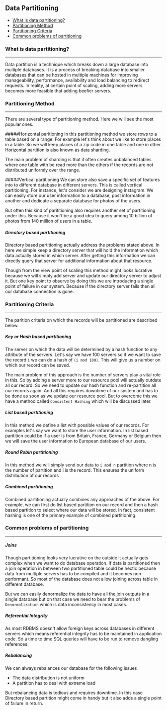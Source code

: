 ## Data Partitioning

* [What is data partitioning?](#what)
* [Partitioning Method](#method)
* [Partitioning Criteria](#criteria)
* [Common problems of partitioning](#problems)


### What is data partitioning? <a name="what"></a>
<hr/>
Data partition is a technique which breaks down a large database into multiple databases. It is a process of breaking database into smaller databases that can be hosted in multiple machines for improving manageability, performance, availability and load balancing to redirect requests. In reality, at certain point of scaling, adding more servers becomes more feasible that adding beefier servers.

### Partitioning Method <a name="method"></a>
<hr/>
There are several type of partitioning method. Here we will see the most popular ones.

#####Horizontal paritioning
In this partitioning method we store rows to a table based on a range. For example let's think about we like to store places in a table. So we will keep places of a zip code in one table and one in other. Horizontal partition is also known as data sharding. 

The main problem of sharding is that it often creates unbalanced tables where one table with be read more than the others if the records are not distributed uniformly over the range.

#####Vertical partitioning
We can store also save a specific set of features into to different database in different servers. This is called vertical partitioning. For instance, let's consider we are designing instagram. We can easily store our user information to a database, post information in another and dedicate a separate database for photos of the users.

But often this kind of parititioning also requires another set of partitioning under this. Because it won't be a good idea to query among 10 billion of photos from 140 million of users in a table. 

##### Directory based partitioning
Directory based partitioning actually address the problems stated above. In here we simple keep a directory server that will hold the information which data actually stored in which server. After getting this information we can directly query that server for additional information about that resource. 

Though from the view point of scaling this method might looks lucrative because we will simply add server and update our directory server to adjust it. But one key point to observe by doing this we are introducing a single point of failure in our system. Because if the directory server fails then all our database connection is gone.


### Partitioning Criteria<a name="criteria"></a>
<hr/>
The parition criteria on which the records will be partitioned are described below.

##### Key or Hash based partitioning
The server on which the data will be determined by a hash function to any attribute of the servers. Let's say we have 100 servers so if we want to save the record `i` we can do a hash of `(i mod 100)`. This will give us a number on which our record can be saved.

The main problem of this approach is the number of servers play a vital role in this. So by adding a server more to our resource pool will actually outdate all our record. So we need to update our hash function and re-partition all our records again. And all this requires downtime of our system and has to be done as soon as we update our resource pool. But to overcome this we have a method called `Consistent Hashing` which will be discussed later.

##### List based partitioning
In this method we define a list with possible values of our records. For examples let's say we want to store the user information. In list based paritition could be if a user is from Britain, France, Germany or Belgium then we will save the user information to European database of our users.

##### Round Robin partitioning
In this method we will simply send our data to `i mod n` partition where n is the number of partition and i is the record. This ensures the uniform distribution of our records

##### Combined partitioning
Combined partitioning actually combines any approaches of the above. For example, we can first do list based partition on our record and then a hash based partition to select where our data will be stored. In fact, consistent hashing is one of the primary example of combined partitioning.

### Common problems of partitioning<a name="problems"></a>
<hr/>

##### Joins
Though partitioning looks very lucrative on the outside it actually gets complex when we want to do database operation. If data is partitioned then a join operation in between two partitioned table could be hectic because data from multiple servers has to be compiled and it becomes non-performant. So most of the database does not allow joining across table in different database. 

But we can easily denormalize the data to have all the join outputs in a single database but on that case we need to bear the problems of `Denormalization` which is data inconsistency in most cases. 

##### Referential Integrity
As most RDBMS doesn't allow foreign keys across databases in different servers which means referential integrity has to be maintained in application code. So a time to time SQL queries will have to be run to remove dangling references.

##### Rebalancing
We can always rebalances our database for the following issues

* The data distribution is not uniform
* A partition has to deal with extreme load

But rebalancing data is tedious and requires downtime. In this case Directory based partition might come in handy but it also adds a single point of failure in return.